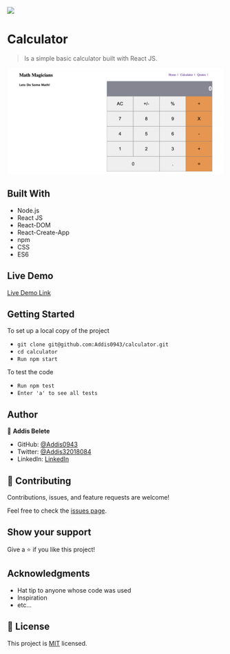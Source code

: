 ![](https://img.shields.io/badge/Microverse-blueviolet)

# Calculator

> Is a simple basic calculator built with React JS.

![screenshot](./Asset/calc.png)

## Built With

- Node.js
- React JS
- React-DOM
- React-Create-App
- npm
- CSS
- ES6

## Live Demo

[Live Demo Link](https://addis-calculator.herokuapp.com/)

## Getting Started

To set up a local copy of the project

- `git clone git@github.com:Addis0943/calculator.git`
- `cd calculator`
- `Run npm start`

To test the code

- `Run npm test`
- `Enter 'a' to see all tests `

## Author

👤 **Addis Belete**

- GitHub: [@Addis0943](https://github.com/Addis0943)
- Twitter: [@Addis32018084](https://twitter.com/Addis32018084)
- LinkedIn: [LinkedIn](https://www.linkedin.com/in/addis-belete-134b98191/)

## 🤝 Contributing

Contributions, issues, and feature requests are welcome!

Feel free to check the [issues page](../../issues/).

## Show your support

Give a ⭐️ if you like this project!

## Acknowledgments

- Hat tip to anyone whose code was used
- Inspiration
- etc...

## 📝 License

This project is [MIT](./MIT.md) licensed.
